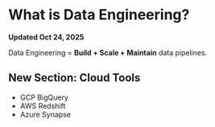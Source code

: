 # What is Data Engineering?

**Updated Oct 24, 2025**

Data Engineering = **Build + Scale + Maintain** data pipelines.

## New Section: Cloud Tools
- GCP BigQuery
- AWS Redshift
- Azure Synapse
